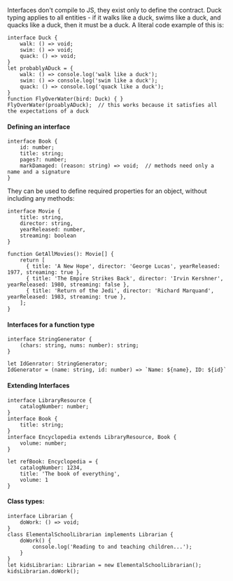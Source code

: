Interfaces don't compile to JS, they exist only to define the contract.  Duck typing applies to all entities - if it walks like a duck, swims like a duck, and quacks like a duck, then it must be a duck.  A literal code example of this is:

```
interface Duck {
    walk: () => void;
    swim: () => void;
    quack: () => void;
}
let probablyADuck = {
    walk: () => console.log('walk like a duck');
    swim: () => console.log('swim like a duck');
    quack: () => console.log('quack like a duck');
}
function FlyOverWater(bird: Duck) { }
FlyOverWater(proablyADuck);  // this works because it satisfies all the expectations of a duck
```

#### Defining an interface
```
interface Book {
    id: number;
    title: string;
    pages?: number;
    markDamaged: (reason: string) => void;  // methods need only a name and a signature
}
```
They can be used to define required properties for an object, without including any methods:

```
interface Movie {
    title: string,
    director: string,
    yearReleased: number,
    streaming: boolean
}

function GetAllMovies(): Movie[] {
    return [
      { title: 'A New Hope', director: 'George Lucas', yearReleased: 1977, streaming: true },
      { title: 'The Empire Strikes Back', director: 'Irvin Kershner', yearReleased: 1980, streaming: false },
      { title: 'Return of the Jedi', director: 'Richard Marquand', yearReleased: 1983, streaming: true },
    ];
}
```

#### Interfaces for a function type

```
interface StringGenerator {
    (chars: string, nums: number): string;
}

let IdGenrator: StringGenerator;
IdGenerator = (name: string, id: number) => `Name: ${name}, ID: ${id}`
```

#### Extending Interfaces

```
interface LibraryResource {
    catalogNumber: number;
}
interface Book {
    title: string;
}
interface Encyclopedia extends LibraryResource, Book {
    volume: number;
}

let refBook: Encyclopedia = {
    catalogNumber: 1234,
    title: 'The book of everything',
    volume: 1
}
```

#### Class types:

```
interface Librarian {
    doWork: () => void;
}
class ElementalSchoolLibrarian implements Librarian {
    doWork() {
        console.log('Reading to and teaching children...');
    }
}
let kidsLibrarian: Librarian = new ElementalSchoolLibrarian();
kidsLibrarian.doWork();
```